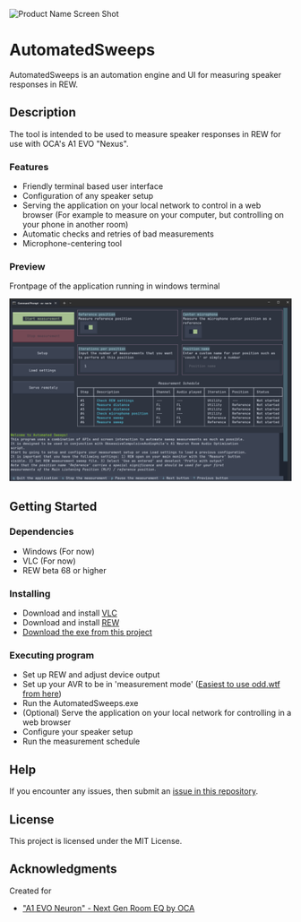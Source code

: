
![Product Name Screen Shot][application-logo]
# AutomatedSweeps

AutomatedSweeps is an automation engine and UI for measuring speaker responses in REW.

## Description

The tool is intended to be used to measure speaker responses in REW for use with OCA's A1 EVO "Nexus".

### Features

* Friendly terminal based user interface
* Configuration of any speaker setup
* Serving the application on your local network to control in a web browser (For example to measure on your computer, but controlling on your phone in another room)
* Automatic checks and retries of bad measurements
* Microphone-centering tool

### Preview
Frontpage of the application running in windows terminal

![Product Name Screen Shot][application-screenshot]

## Getting Started

### Dependencies

- Windows (For now)
- VLC (For now)
- REW beta 68 or higher

### Installing

* Download and install [VLC](https://www.videolan.org/)
* Download and install [REW](https://www.avnirvana.com/threads/rew-api-beta-releases.12981/)
* [Download the exe from this project](https://github.com/menialfob/AutomatedSweeps/releases/latest)

### Executing program

* Set up REW and adjust device output
* Set up your AVR to be in 'measurement mode' ([Easiest to use odd.wtf from here](https://drive.google.com/drive/folders/1Jb3PTQug_Anh8vQp482W7OB25G900rPK))
* Run the AutomatedSweeps.exe
* (Optional) Serve the application on your local network for controlling in a web browser
* Configure your speaker setup
* Run the measurement schedule

## Help

If you encounter any issues, then submit an [issue in this repository](https://github.com/menialfob/AutomatedSweeps/issues).


## License

This project is licensed under the MIT License.

## Acknowledgments

Created for
* ["A1 EVO Neuron" - Next Gen Room EQ by OCA](https://www.avsforum.com/threads/a1-evo-neuron-next-gen-room-eq-by-oca.3316571/)

<!-- MARKDOWN LINKS & IMAGES -->
[application-logo]: assets/AutomatedSweeps.ico
[application-screenshot]: ApplicationFrontpage.png